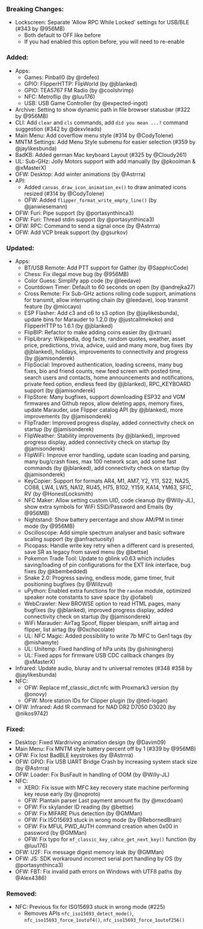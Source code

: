 ### Breaking Changes:
- Lockscreen: Separate 'Allow RPC While Locked' settings for USB/BLE (#343 by @956MB)
  - Both default to OFF like before
  - If you had enabled this option before, you will need to re-enable

### Added:
- Apps:
  - Games: Pinball0 (by @rdefeo)
  - GPIO: FlipperHTTP: FlipWorld (by @jblanked)
  - GPIO: TEA5767 FM Radio (by @coolshrimp)
  - NFC: Metroflip (by @luu176)
  - USB: USB Game Controller (by @expected-ingot)
- Archive: Setting to show dynamic path in file browser statusbar (#322 by @956MB)
- CLI: Add `clear` and `cls` commands, add `did you mean ...?` command suggestion (#342 by @dexvleads)
- Main Menu: Add coverflow menu style (#314 by @CodyTolene)
- MNTM Settings: Add Menu Style submenu for easier selection (#359 by @jaylikesbunda)
- BadKB: Added german Mac keyboard Layout (#325 by @Cloudy261)
- UL: Sub-GHz: Jolly Motors support with add manually (by @pkooiman & @xMasterX)
- OFW: Desktop: Add winter animations (by @Astrrra)
- API:
  - Added `canvas_draw_icon_animation_ex()` to draw animated icons resized (#314 by @CodyTolene)
  - OFW: Added `flipper_format_write_empty_line()` (by @janwiesemann)
- OFW: Furi: Pipe support (by @portasynthinca3)
- OFW: Furi: Thread stdin support (by @portasynthinca3)
- OFW: RPC: Command to send a signal once (by @Astrrra)
- OFW: Add VCP break support (by @gsurkov)

### Updated:
- Apps:
  - BT/USB Remote: Add PTT support for Gather (by @SapphicCode)
  - Chess: Fix illegal move bug (by @956MB)
  - Color Guess: Simplify app code (by @leedave)
  - Countdown Timer: Default to 60 seconds on open (by @andrejka27)
  - Cross Remote: Fix Sub-GHz actions rolling code support, animations for transmit, allow interrupting chain (by @leedave), loop transmit feature (by @miccayo)
  - ESP Flasher: Add c3 and c6 to s3 option (by @jaylikesbunda), update bins for Marauder to 1.2.0 (by @justcallmekoko) and FlipperHTTP to 1.6.1 (by @jblanked)
  - FlipBIP: Refactor to make adding coins easier (by @xtruan)
  - FlipLibrary: Wikipedia, dog facts, random quotes, weather, asset price, predictions, trivia, advice, uuid and many more, bug fixes (by @jblanked), holidays, improvements to connectivity and progress (by @jamisonderek)
  - FlipSocial: Improved authentication, loading screens, many bug fixes, bio and friend counts, new feed screen with posted time, search users and contacts, home announcements and notifications, private feed option, endless feed (by @jblanked), RPC_KEYBOARD support (by @jamisonderek)
  - FlipStore: Many bugfixes, support downloading ESP32 and VGM firmwares and Github repos, allow deleting apps, memory fixes, update Marauder, use Flipper catalog API (by @jblanked), more improvements (by @jamisonderek)
  - FlipTrader: Improved progress display, added connectivity check on startup (by @jamisonderek)
  - FlipWeather: Stability improvements (by @jblanked), improved progress display, added connectivity check on startup (by @jamisonderek)
  - FlipWiFi: Improve error handling, update scan loading and parsing, many bug/crash fixes, max 100 network scan, add some fast commands (by @jblanked), add connectivity check on startup (by @jamisonderek)
  - KeyCopier: Support for formats AR4, M1, AM7, Y2, Y11, S22, NA25, CO88, LW4, LW5, NA12, RU45, H75, B102, Y159, KA14, YM63, SFIC, RV (by @HonestLocksmith)
  - NFC Maker: Allow setting custom UID, code cleanup (by @Willy-JL), show extra symbols for WiFi SSID/Password and Emails (by @956MB)
  - Nightstand: Show battery percentage and show AM/PM in timer mode (by @956MB)
  - Oscilloscope: Add simple spectrum analyser and basic software scaling support (by @anfractuosity)
  - Picopass: Handle write key retry when a different card is presented, save SR as legacy from saved menu (by @bettse)
  - Pokemon Trade Tool: Update to gblink v0.63 which includes saving/loading of pin configurations for the EXT link interface, bug fixes (by @kbembedded)
  - Snake 2.0: Progress saving, endless mode, game timer, fruit positioning bugfixes (by @Willzvul)
  - uPython: Enabled extra functions for the `random` module, optimized speaker note constants to save space (by @ofabel)
  - WebCrawler: New BROWSE option to read HTML pages, many bugfixes (by @jblanked), improved progress display, added connectivity check on startup (by @jamisonderek)
  - WiFi Marauder: AirTag Spoof, flipper blespam, sniff airtag and flipper, list airtag (by @0xchocolate)
  - UL: NFC Magic: Added possibility to write 7b MFC to Gen1 tags (by @mishamyte)
  - UL: Unitemp: Fixed handling of hPa units (by @shininghero)
  - UL: Fixed apps for firmware USB CDC callback changes (by @xMasterX)
- Infrared: Update audio, bluray and tv universal remotes (#348 #358 by @jaylikesbunda)
- NFC:
  - OFW: Replace mf_classic_dict.nfc with Proxmark3 version (by @onovy)
  - OFW: More station IDs for Clipper plugin (by @ted-logan)
- OFW: Infrared: Add IR command for NAD DR2 D7050 D3020 (by @nikos9742)

### Fixed:
- Desktop: Fixed Wardriving animation design (by @Davim09)
- Main Menu: Fix MNTM style battery percent off by 1 (#339 by @956MB)
- OFW: Fix lost BadBLE keystrokes (by @Astrrra)
- OFW: GPIO: Fix USB UART Bridge Crash by increasing system stack size (by @Astrrra)
- OFW: Loader: Fix BusFault in handling of OOM (by @Willy-JL)
- NFC:
  - XERO: Fix issue with MFC key recovery state machine performing key reuse early (by @noproto)
  - OFW: Plantain parser Last payment amount fix (by @mxcdoam)
  - OFW: Fix skylander ID reading (by @bettse)
  - OFW: Fix MIFARE Plus detection (by @GMMan)
  - OFW: Fix ISO15693 stuck in wrong mode (by @RebornedBrain)
  - OFW: Fix MFUL PWD_AUTH command creation when 0x00 in password (by @GMMan)
  - OFW: Fix typo for `mf_classic_key_cahce_get_next_key()` function (by @luu176)
- OFW: U2F: Fix message digest memory leak (by @GMMan)
- OFW: JS: SDK workaround incorrect serial port handling by OS (by @portasynthinca3)
- OFW: FBT: Fix invalid path errors on Windows with UTF8 paths (by @Alex4386)

### Removed:
- NFC: Previous fix for ISO15693 stuck in wrong mode (#225)
  - Removes APIs `nfc_iso15693_detect_mode()`, `nfc_iso15693_force_1outof4()`, `nfc_iso15693_force_1outof256()`
